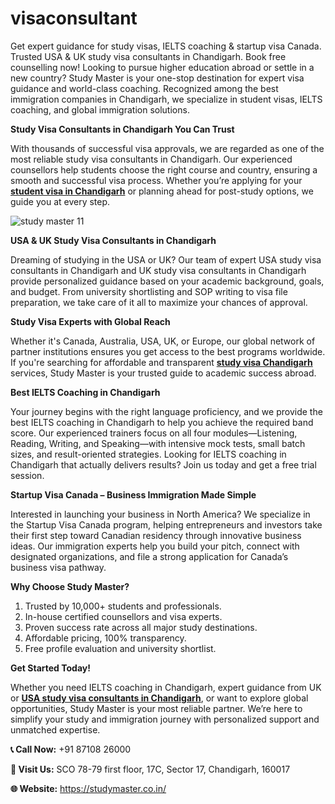 # visaconsultant
Get expert guidance for study visas, IELTS coaching &amp; startup visa Canada. Trusted USA &amp; UK study visa consultants in Chandigarh. Book free counselling now!
Looking to pursue higher education abroad or settle in a new country? Study Master is your one-stop destination for expert visa guidance and world-class coaching. Recognized among the best immigration companies in Chandigarh, we specialize in student visas, IELTS coaching, and global immigration solutions.

**Study Visa Consultants in Chandigarh You Can Trust**

With thousands of successful visa approvals, we are regarded as one of the most reliable study visa consultants in Chandigarh. Our experienced counsellors help students choose the right course and country, ensuring a smooth and successful visa process. Whether you’re applying for your [**student visa in Chandigarh**](https://studymaster.co.in/) or planning ahead for post-study options, we guide you at every step.

![study master 11](https://github.com/user-attachments/assets/9c2eebce-128d-4848-a408-7119e2163423)

**USA & UK Study Visa Consultants in Chandigarh**

Dreaming of studying in the USA or UK? Our team of expert USA study visa consultants in Chandigarh and UK study visa consultants in Chandigarh provide personalized guidance based on your academic background, goals, and budget. From university shortlisting and SOP writing to visa file preparation, we take care of it all to maximize your chances of approval.

**Study Visa Experts with Global Reach**

Whether it's Canada, Australia, USA, UK, or Europe, our global network of partner institutions ensures you get access to the best programs worldwide. If you're searching for affordable and transparent [**study visa Chandigarh**](https://studymaster.co.in/) services, Study Master is your trusted guide to academic success abroad.

**Best IELTS Coaching in Chandigarh**

Your journey begins with the right language proficiency, and we provide the best IELTS coaching in Chandigarh to help you achieve the required band score. Our experienced trainers focus on all four modules—Listening, Reading, Writing, and Speaking—with intensive mock tests, small batch sizes, and result-oriented strategies. Looking for IELTS coaching in Chandigarh that actually delivers results? Join us today and get a free trial session.

**Startup Visa Canada – Business Immigration Made Simple**

Interested in launching your business in North America? We specialize in the Startup Visa Canada program, helping entrepreneurs and investors take their first step toward Canadian residency through innovative business ideas. Our immigration experts help you build your pitch, connect with designated organizations, and file a strong application for Canada’s business visa pathway.

**Why Choose Study Master?**

1. Trusted by 10,000+ students and professionals.
2. In-house certified counsellors and visa experts.
3. Proven success rate across all major study destinations.
4. Affordable pricing, 100% transparency.
5. Free profile evaluation and university shortlist.
 
**Get Started Today!**

Whether you need IELTS coaching in Chandigarh, expert guidance from UK or [**USA study visa consultants in Chandigarh**](https://studymaster.co.in/study-in-usa/), or want to explore global opportunities, Study Master is your most reliable partner. We’re here to simplify your study and immigration journey with personalized support and unmatched expertise.

**📞 Call Now:** +91 87108 26000

**📍 Visit Us:** SCO 78-79 first floor, 17C, Sector 17, Chandigarh, 160017

**🌐 Website:** https://studymaster.co.in/
